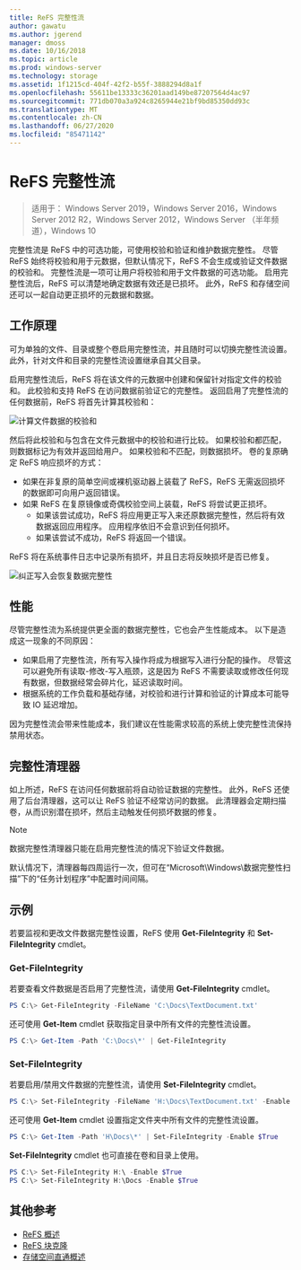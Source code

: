 ```yaml
---
title: ReFS 完整性流
author: gawatu
ms.author: jgerend
manager: dmoss
ms.date: 10/16/2018
ms.topic: article
ms.prod: windows-server
ms.technology: storage
ms.assetid: 1f1215cd-404f-42f2-b55f-3888294d8a1f
ms.openlocfilehash: 55611be13333c36201aad149be87207564d4ac97
ms.sourcegitcommit: 771db070a3a924c8265944e21bf9bd85350dd93c
ms.translationtype: MT
ms.contentlocale: zh-CN
ms.lasthandoff: 06/27/2020
ms.locfileid: "85471142"
---
```

# <a name="refs-integrity-streams"></a>ReFS 完整性流
>适用于： Windows Server 2019，Windows Server 2016，Windows Server 2012 R2，Windows Server 2012，Windows Server （半年频道），Windows 10

完整性流是 ReFS 中的可选功能，可使用校验和验证和维护数据完整性。 尽管 ReFS 始终将校验和用于元数据，但默认情况下，ReFS 不会生成或验证文件数据的校验和。 完整性流是一项可让用户将校验和用于文件数据的可选功能。 启用完整性流后，ReFS 可以清楚地确定数据有效还是已损坏。 此外，ReFS 和存储空间还可以一起自动更正损坏的元数据和数据。

## <a name="how-it-works"></a>工作原理

可为单独的文件、目录或整个卷启用完整性流，并且随时可以切换完整性流设置。 此外，针对文件和目录的完整性流设置继承自其父目录。

启用完整性流后，ReFS 将在该文件的元数据中创建和保留针对指定文件的校验和。 此校验和支持 ReFS 在访问数据前验证它的完整性。 返回启用了完整性流的任何数据前，ReFS 将首先计算其校验和：

![计算文件数据的校验和](media/compute-checksum.gif)

然后将此校验和与包含在文件元数据中的校验和进行比较。 如果校验和都匹配，则数据标记为有效并返回给用户。 如果校验和不匹配，则数据损坏。 卷的复原确定 ReFS 响应损坏的方式：

- 如果在非复原的简单空间或裸机驱动器上装载了 ReFS，ReFS 无需返回损坏的数据即可向用户返回错误。
- 如果 ReFS 在复原镜像或奇偶校验空间上装载，ReFS 将尝试更正损坏。
    - 如果该尝试成功，ReFS 将应用更正写入来还原数据完整性，然后将有效数据返回应用程序。 应用程序依旧不会意识到任何损坏。
    - 如果该尝试不成功，ReFS 将返回一个错误。

ReFS 将在系统事件日志中记录所有损坏，并且日志将反映损坏是否已修复。

![纠正写入会恢复数据完整性](media/corrective-write.gif)

## <a name="performance"></a>性能

尽管完整性流为系统提供更全面的数据完整性，它也会产生性能成本。 以下是造成这一现象的不同原因：
- 如果启用了完整性流，所有写入操作将成为根据写入进行分配的操作。 尽管这可以避免所有读取-修改-写入瓶颈，这是因为 ReFS 不需要读取或修改任何现有数据，但数据经常会碎片化，延迟读取时间。
- 根据系统的工作负载和基础存储，对校验和进行计算和验证的计算成本可能导致 IO 延迟增加。

因为完整性流会带来性能成本，我们建议在性能需求较高的系统上使完整性流保持禁用状态。

## <a name="integrity-scrubber"></a>完整性清理器

如上所述，ReFS 在访问任何数据前将自动验证数据的完整性。 此外，ReFS 还使用了后台清理器，这可以让 ReFS 验证不经常访问的数据。 此清理器会定期扫描卷，从而识别潜在损坏，然后主动触发任何损坏数据的修复。

  >[!NOTE]
  >数据完整性清理器只能在启用完整性流的情况下验证文件数据。

默认情况下，清理器每四周运行一次，但可在“Microsoft\Windows\数据完整性扫描”下的“任务计划程序”中配置时间间隔。

## <a name="examples"></a>示例
若要监视和更改文件数据完整性设置，ReFS 使用 **Get-FileIntegrity** 和 **Set-FileIntegrity** cmdlet。

### <a name="get-fileintegrity"></a>Get-FileIntegrity
若要查看文件数据是否启用了完整性流，请使用 **Get-FileIntegrity** cmdlet。

```PowerShell
PS C:\> Get-FileIntegrity -FileName 'C:\Docs\TextDocument.txt'
```

还可使用 **Get-Item** cmdlet 获取指定目录中所有文件的完整性流设置。

```PowerShell
PS C:\> Get-Item -Path 'C:\Docs\*' | Get-FileIntegrity
```

### <a name="set-fileintegrity"></a>Set-FileIntegrity
若要启用/禁用文件数据的完整性流，请使用 **Set-FileIntegrity** cmdlet。

```PowerShell
PS C:\> Set-FileIntegrity -FileName 'H:\Docs\TextDocument.txt' -Enable $True
```

还可使用 **Get-Item** cmdlet 设置指定文件夹中所有文件的完整性流设置。

```PowerShell
PS C:\> Get-Item -Path 'H\Docs\*' | Set-FileIntegrity -Enable $True
```

**Set-FileIntegrity** cmdlet 也可直接在卷和目录上使用。

```PowerShell
PS C:\> Set-FileIntegrity H:\ -Enable $True
PS C:\> Set-FileIntegrity H:\Docs -Enable $True
```

## <a name="additional-references"></a>其他参考

-   [ReFS 概述](refs-overview.md)
-   [ReFS 块克隆](block-cloning.md)
-   [存储空间直通概述](../storage-spaces/storage-spaces-direct-overview.md)
